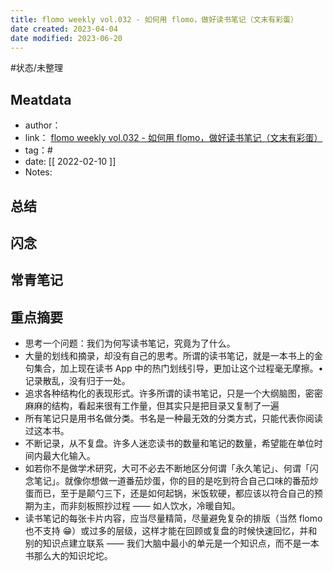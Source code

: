 ```yaml
---
title: flomo weekly vol.032 - 如何用 flomo，做好读书笔记（文末有彩蛋）
date created: 2023-04-04
date modified: 2023-06-20
---
```


#状态/未整理

## Meatdata

- author：
- link： [flomo weekly vol.032 - 如何用 flomo，做好读书笔记（文末有彩蛋）](https://mp.weixin.qq.com/s?__biz=MzI0MDA3MjQ2Mg==&mid=2247484893&idx=1&sn=f6b0d9514e4f360cdaef9db61b44a3be&scene=21#wechat_redirect)
- tag：#
- date: [[ 2022-02-10  ]]
- Notes:

## 总结

## 闪念

## 常青笔记

## 重点摘要

- 思考一个问题：我们为何写读书笔记，究竟为了什么。
- 大量的划线和摘录，却没有自己的思考。所谓的读书笔记，就是一本书上的金句集合，加上现在读书 App 中的热门划线引导，更加让这个过程毫无摩擦。• 记录散乱，没有归于一处。
- 追求各种结构化的表现形式。许多所谓的读书笔记，只是一个大纲脑图，密密麻麻的结构，看起来很有工作量，但其实只是把目录又复制了一遍
- 所有笔记只是用书名做分类。书名是一种最无效的分类方式，只能代表你阅读过这本书。
- 不断记录，从不复盘。许多人迷恋读书的数量和笔记的数量，希望能在单位时间内最大化输入。
- 如若你不是做学术研究，大可不必去不断地区分何谓「永久笔记」、何谓「闪念笔记」。就像你想做一道番茄炒蛋，你的目的是吃到符合自己口味的番茄炒蛋而已，至于是颠勺三下，还是如何起锅，米饭软硬，都应该以符合自己的预期为主，而非刻板照抄过程 —— 如人饮水，冷暖自知。
- 读书笔记的每张卡片内容，应当尽量精简，尽量避免复杂的排版（当然 flomo 也不支持 😁）或过多的层级，这样才能在回顾或复盘的时候快速回忆，并和别的知识点建立联系 —— 我们大脑中最小的单元是一个知识点，而不是一本书那么大的知识坨坨。
